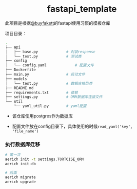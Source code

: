 <h1 align="center">fastapi_template</h1>

此项目是根据[@buyfakett](https://github.com/buyfakett)的fastapi使用习惯的模板仓库

项目目录：

```bash
.
├── api
│   ├── base.py				# 封装response
│   └── test.py				# 测试类
├── config
│   └── config.yaml				# 配置文件
├── Dockerfile
├── main.py					# 启动文件
├── models
│   └── test.py				# 数据库模型类
├── README.md
├── requirements.txt		# 依赖
├── settings.py				# ORM数据库连接文件
└── util
    └── yaml_util.py		# yaml配置

```

- 该仓库使用postgres作为数据库

- 配置文件放在config目录下，具体使用的时候`read_yaml('key', 'file_name')`

### 执行数据库迁移

```bash
# 第一次
aerich init -t settings.TORTOISE_ORM
aerich init-db
```

```bash
# 后面
aerich migrate
aerich upgrade
```
